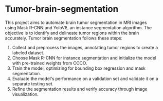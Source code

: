 # Tumor-brain-segmentation
This project aims to automate brain tumor segmentation in MRI images using Mask R-CNN and YoloV8, an instance segmentation algorithm. The objective is to identify and delineate tumor regions within the brain accurately.
Tumor brain segmentation follows these steps:
1. Collect and preprocess the images, annotating tumor regions to create a labeled dataset.
2. Choose Mask R-CNN for instance segmentation and initialize the model with pre-trained weights from COCO.
3. Train the model, optimizing for bounding box regression and mask segmentation.
4. Evaluate the model's performance on a validation set and validate it on a separate testing set.
5. Refine the segmentation results and verify accuracy through image visualization.

